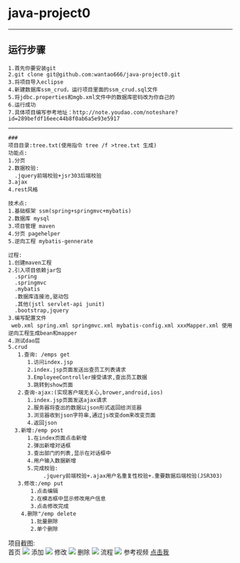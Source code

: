 # java-project0
-----------------------------------------------------------------------------------------------------------------------------
 ## 运行步骤
    1.首先你要安装git
    2.git clone git@github.com:wantao666/java-project0.git
    3.将项目导入eclipse
    4.新建数据库ssm_crud，运行项目里面的ssm_crud.sql文件
    5.将jdbc.properties和mgb.xml文件中的数据库密码改为你自己的
    6.运行成功
    7.具体项目编写参考地址：http://note.youdao.com/noteshare?id=289befdf16eec44b8f0ab6a5e93e5917




-----------------------------------------------------------------------------------------------------------------------------
```SSM-CRUD
###
项目目录:tree.txt(使用指令 tree /f >tree.txt 生成)
功能点:
1.分页
2.数据校验:
  .jquery前端校验+jsr303后端校验
3.ajax
4.rest风格

技术点:
1.基础框架 ssm(spring+springmvc+mybatis)
2.数据库 mysql
3.项目管理 maven
4.分页 pagehelper
5.逆向工程 mybatis-gennerate

过程:
1.创建maven工程
2.引入项目依赖jar包
  .spring
  .springmvc
  .mybatis
  .数据库连接池,驱动包
  .其他(jstl servlet-api junit)
  .bootstrap,jquery
3.编写配置文件
 web.xml spring.xml springmvc.xml mybatis-config.xml xxxMapper.xml 使用逆向工程生成bean和mapper
4.测试dao层
5.crud 
   1.查询: /emps get
      1.访问index.jsp
	  2.index.jsp页面发送出查员工列表请求
	  3.EmployeeController接受请求,查出员工数据
	  3.跳转到show页面
   2.查询-ajax:(实现客户端无关心,brower,android,ios)
      1.index.jsp页面发送ajax请求
	  2.服务器将查出的数据以json形式返回给浏览器
	  3.浏览器收到json字符串,通过js改变dom来改变页面
	  4.返回json
  3.新增:/emp post
      1.在index页面点击新增
	  2.弹出新增对话框
	  3.查出部门的列表,显示在对话框中
	  4.用户输入数据新增
      5.完成校验:
	       .jquery前端校验+.ajax用户名重复性校验+.重要数据后端校验(JSR303)
   3.修改:/emp put
       1.点击编辑
       2.在模态框中显示修改用户信息
       3.点击修改完成
    4.删除"/emp delete
       1.批量删除
       2.单个删除	 
```
项目截图:<br/>
首页
<img src="https://github.com/wantao666/java-project0/blob/master/result-image/index.png"></img>
添加
<img src="https://github.com/wantao666/java-project0/blob/master/result-image/add.png"></img>
修改
<img src="https://github.com/wantao666/java-project0/blob/master/result-image/update.png"></img>
删除
<img src="https://github.com/wantao666/java-project0/blob/master/result-image/delete.png"></img>
流程
<img src="https://github.com/wantao666/java-project0/blob/master/result-image/process.png"></img>
参考视频
<a target="_blank" href="https://pan.baidu.com/s/1077lpVwMiwhw4L6CHSHW1w">点击我</a>
